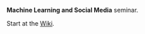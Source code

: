 **Machine Learning and Social Media** seminar.

Start at the [Wiki](http://github.com/aronwc/mlsm/wiki).
